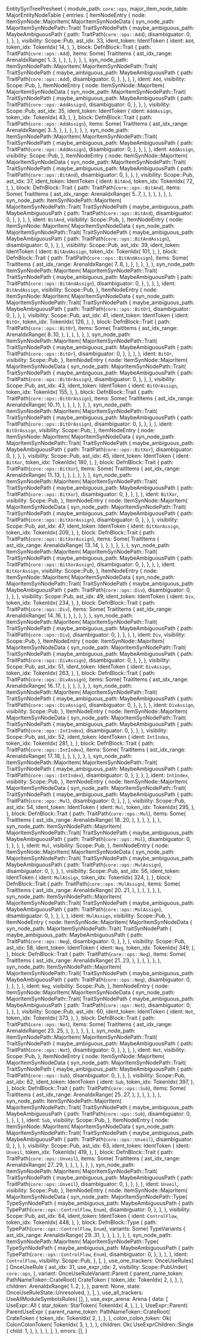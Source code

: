 EntitySynTreePresheet {
    module_path: `core::ops`,
    major_item_node_table: MajorEntityNodeTable {
        entries: [
            ItemNodeEntry {
                node: ItemSynNode::MajorItem(
                    MajorItemSynNodeData {
                        syn_node_path: MajorItemSynNodePath::Trait(
                            TraitSynNodePath {
                                maybe_ambiguous_path: MaybeAmbiguousPath {
                                    path: TraitPath(`core::ops::Add`),
                                    disambiguator: 0,
                                },
                            },
                        ),
                        visibility: Scope::Pub,
                        ast_idx: 33,
                        ident_token: IdentToken {
                            ident: `Add`,
                            token_idx: TokenIdx(
                                14,
                            ),
                        },
                        block: DefnBlock::Trait {
                            path: TraitPath(`core::ops::Add`),
                            items: Some(
                                TraitItems {
                                    ast_idx_range: ArenaIdxRange(
                                        1..3,
                                    ),
                                },
                            ),
                        },
                    },
                ),
                syn_node_path: ItemSynNodePath::MajorItem(
                    MajorItemSynNodePath::Trait(
                        TraitSynNodePath {
                            maybe_ambiguous_path: MaybeAmbiguousPath {
                                path: TraitPath(`core::ops::Add`),
                                disambiguator: 0,
                            },
                        },
                    ),
                ),
                ident: `Add`,
                visibility: Scope::Pub,
            },
            ItemNodeEntry {
                node: ItemSynNode::MajorItem(
                    MajorItemSynNodeData {
                        syn_node_path: MajorItemSynNodePath::Trait(
                            TraitSynNodePath {
                                maybe_ambiguous_path: MaybeAmbiguousPath {
                                    path: TraitPath(`core::ops::AddAssign`),
                                    disambiguator: 0,
                                },
                            },
                        ),
                        visibility: Scope::Pub,
                        ast_idx: 35,
                        ident_token: IdentToken {
                            ident: `AddAssign`,
                            token_idx: TokenIdx(
                                43,
                            ),
                        },
                        block: DefnBlock::Trait {
                            path: TraitPath(`core::ops::AddAssign`),
                            items: Some(
                                TraitItems {
                                    ast_idx_range: ArenaIdxRange(
                                        3..5,
                                    ),
                                },
                            ),
                        },
                    },
                ),
                syn_node_path: ItemSynNodePath::MajorItem(
                    MajorItemSynNodePath::Trait(
                        TraitSynNodePath {
                            maybe_ambiguous_path: MaybeAmbiguousPath {
                                path: TraitPath(`core::ops::AddAssign`),
                                disambiguator: 0,
                            },
                        },
                    ),
                ),
                ident: `AddAssign`,
                visibility: Scope::Pub,
            },
            ItemNodeEntry {
                node: ItemSynNode::MajorItem(
                    MajorItemSynNodeData {
                        syn_node_path: MajorItemSynNodePath::Trait(
                            TraitSynNodePath {
                                maybe_ambiguous_path: MaybeAmbiguousPath {
                                    path: TraitPath(`core::ops::BitAnd`),
                                    disambiguator: 0,
                                },
                            },
                        ),
                        visibility: Scope::Pub,
                        ast_idx: 37,
                        ident_token: IdentToken {
                            ident: `BitAnd`,
                            token_idx: TokenIdx(
                                72,
                            ),
                        },
                        block: DefnBlock::Trait {
                            path: TraitPath(`core::ops::BitAnd`),
                            items: Some(
                                TraitItems {
                                    ast_idx_range: ArenaIdxRange(
                                        5..7,
                                    ),
                                },
                            ),
                        },
                    },
                ),
                syn_node_path: ItemSynNodePath::MajorItem(
                    MajorItemSynNodePath::Trait(
                        TraitSynNodePath {
                            maybe_ambiguous_path: MaybeAmbiguousPath {
                                path: TraitPath(`core::ops::BitAnd`),
                                disambiguator: 0,
                            },
                        },
                    ),
                ),
                ident: `BitAnd`,
                visibility: Scope::Pub,
            },
            ItemNodeEntry {
                node: ItemSynNode::MajorItem(
                    MajorItemSynNodeData {
                        syn_node_path: MajorItemSynNodePath::Trait(
                            TraitSynNodePath {
                                maybe_ambiguous_path: MaybeAmbiguousPath {
                                    path: TraitPath(`core::ops::BitAndAssign`),
                                    disambiguator: 0,
                                },
                            },
                        ),
                        visibility: Scope::Pub,
                        ast_idx: 39,
                        ident_token: IdentToken {
                            ident: `BitAndAssign`,
                            token_idx: TokenIdx(
                                101,
                            ),
                        },
                        block: DefnBlock::Trait {
                            path: TraitPath(`core::ops::BitAndAssign`),
                            items: Some(
                                TraitItems {
                                    ast_idx_range: ArenaIdxRange(
                                        7..8,
                                    ),
                                },
                            ),
                        },
                    },
                ),
                syn_node_path: ItemSynNodePath::MajorItem(
                    MajorItemSynNodePath::Trait(
                        TraitSynNodePath {
                            maybe_ambiguous_path: MaybeAmbiguousPath {
                                path: TraitPath(`core::ops::BitAndAssign`),
                                disambiguator: 0,
                            },
                        },
                    ),
                ),
                ident: `BitAndAssign`,
                visibility: Scope::Pub,
            },
            ItemNodeEntry {
                node: ItemSynNode::MajorItem(
                    MajorItemSynNodeData {
                        syn_node_path: MajorItemSynNodePath::Trait(
                            TraitSynNodePath {
                                maybe_ambiguous_path: MaybeAmbiguousPath {
                                    path: TraitPath(`core::ops::BitOr`),
                                    disambiguator: 0,
                                },
                            },
                        ),
                        visibility: Scope::Pub,
                        ast_idx: 41,
                        ident_token: IdentToken {
                            ident: `BitOr`,
                            token_idx: TokenIdx(
                                126,
                            ),
                        },
                        block: DefnBlock::Trait {
                            path: TraitPath(`core::ops::BitOr`),
                            items: Some(
                                TraitItems {
                                    ast_idx_range: ArenaIdxRange(
                                        8..10,
                                    ),
                                },
                            ),
                        },
                    },
                ),
                syn_node_path: ItemSynNodePath::MajorItem(
                    MajorItemSynNodePath::Trait(
                        TraitSynNodePath {
                            maybe_ambiguous_path: MaybeAmbiguousPath {
                                path: TraitPath(`core::ops::BitOr`),
                                disambiguator: 0,
                            },
                        },
                    ),
                ),
                ident: `BitOr`,
                visibility: Scope::Pub,
            },
            ItemNodeEntry {
                node: ItemSynNode::MajorItem(
                    MajorItemSynNodeData {
                        syn_node_path: MajorItemSynNodePath::Trait(
                            TraitSynNodePath {
                                maybe_ambiguous_path: MaybeAmbiguousPath {
                                    path: TraitPath(`core::ops::BitOrAssign`),
                                    disambiguator: 0,
                                },
                            },
                        ),
                        visibility: Scope::Pub,
                        ast_idx: 43,
                        ident_token: IdentToken {
                            ident: `BitOrAssign`,
                            token_idx: TokenIdx(
                                155,
                            ),
                        },
                        block: DefnBlock::Trait {
                            path: TraitPath(`core::ops::BitOrAssign`),
                            items: Some(
                                TraitItems {
                                    ast_idx_range: ArenaIdxRange(
                                        10..11,
                                    ),
                                },
                            ),
                        },
                    },
                ),
                syn_node_path: ItemSynNodePath::MajorItem(
                    MajorItemSynNodePath::Trait(
                        TraitSynNodePath {
                            maybe_ambiguous_path: MaybeAmbiguousPath {
                                path: TraitPath(`core::ops::BitOrAssign`),
                                disambiguator: 0,
                            },
                        },
                    ),
                ),
                ident: `BitOrAssign`,
                visibility: Scope::Pub,
            },
            ItemNodeEntry {
                node: ItemSynNode::MajorItem(
                    MajorItemSynNodeData {
                        syn_node_path: MajorItemSynNodePath::Trait(
                            TraitSynNodePath {
                                maybe_ambiguous_path: MaybeAmbiguousPath {
                                    path: TraitPath(`core::ops::BitXor`),
                                    disambiguator: 0,
                                },
                            },
                        ),
                        visibility: Scope::Pub,
                        ast_idx: 45,
                        ident_token: IdentToken {
                            ident: `BitXor`,
                            token_idx: TokenIdx(
                                180,
                            ),
                        },
                        block: DefnBlock::Trait {
                            path: TraitPath(`core::ops::BitXor`),
                            items: Some(
                                TraitItems {
                                    ast_idx_range: ArenaIdxRange(
                                        11..13,
                                    ),
                                },
                            ),
                        },
                    },
                ),
                syn_node_path: ItemSynNodePath::MajorItem(
                    MajorItemSynNodePath::Trait(
                        TraitSynNodePath {
                            maybe_ambiguous_path: MaybeAmbiguousPath {
                                path: TraitPath(`core::ops::BitXor`),
                                disambiguator: 0,
                            },
                        },
                    ),
                ),
                ident: `BitXor`,
                visibility: Scope::Pub,
            },
            ItemNodeEntry {
                node: ItemSynNode::MajorItem(
                    MajorItemSynNodeData {
                        syn_node_path: MajorItemSynNodePath::Trait(
                            TraitSynNodePath {
                                maybe_ambiguous_path: MaybeAmbiguousPath {
                                    path: TraitPath(`core::ops::BitXorAssign`),
                                    disambiguator: 0,
                                },
                            },
                        ),
                        visibility: Scope::Pub,
                        ast_idx: 47,
                        ident_token: IdentToken {
                            ident: `BitXorAssign`,
                            token_idx: TokenIdx(
                                209,
                            ),
                        },
                        block: DefnBlock::Trait {
                            path: TraitPath(`core::ops::BitXorAssign`),
                            items: Some(
                                TraitItems {
                                    ast_idx_range: ArenaIdxRange(
                                        13..14,
                                    ),
                                },
                            ),
                        },
                    },
                ),
                syn_node_path: ItemSynNodePath::MajorItem(
                    MajorItemSynNodePath::Trait(
                        TraitSynNodePath {
                            maybe_ambiguous_path: MaybeAmbiguousPath {
                                path: TraitPath(`core::ops::BitXorAssign`),
                                disambiguator: 0,
                            },
                        },
                    ),
                ),
                ident: `BitXorAssign`,
                visibility: Scope::Pub,
            },
            ItemNodeEntry {
                node: ItemSynNode::MajorItem(
                    MajorItemSynNodeData {
                        syn_node_path: MajorItemSynNodePath::Trait(
                            TraitSynNodePath {
                                maybe_ambiguous_path: MaybeAmbiguousPath {
                                    path: TraitPath(`core::ops::Div`),
                                    disambiguator: 0,
                                },
                            },
                        ),
                        visibility: Scope::Pub,
                        ast_idx: 49,
                        ident_token: IdentToken {
                            ident: `Div`,
                            token_idx: TokenIdx(
                                234,
                            ),
                        },
                        block: DefnBlock::Trait {
                            path: TraitPath(`core::ops::Div`),
                            items: Some(
                                TraitItems {
                                    ast_idx_range: ArenaIdxRange(
                                        14..16,
                                    ),
                                },
                            ),
                        },
                    },
                ),
                syn_node_path: ItemSynNodePath::MajorItem(
                    MajorItemSynNodePath::Trait(
                        TraitSynNodePath {
                            maybe_ambiguous_path: MaybeAmbiguousPath {
                                path: TraitPath(`core::ops::Div`),
                                disambiguator: 0,
                            },
                        },
                    ),
                ),
                ident: `Div`,
                visibility: Scope::Pub,
            },
            ItemNodeEntry {
                node: ItemSynNode::MajorItem(
                    MajorItemSynNodeData {
                        syn_node_path: MajorItemSynNodePath::Trait(
                            TraitSynNodePath {
                                maybe_ambiguous_path: MaybeAmbiguousPath {
                                    path: TraitPath(`core::ops::DivAssign`),
                                    disambiguator: 0,
                                },
                            },
                        ),
                        visibility: Scope::Pub,
                        ast_idx: 51,
                        ident_token: IdentToken {
                            ident: `DivAssign`,
                            token_idx: TokenIdx(
                                263,
                            ),
                        },
                        block: DefnBlock::Trait {
                            path: TraitPath(`core::ops::DivAssign`),
                            items: Some(
                                TraitItems {
                                    ast_idx_range: ArenaIdxRange(
                                        16..17,
                                    ),
                                },
                            ),
                        },
                    },
                ),
                syn_node_path: ItemSynNodePath::MajorItem(
                    MajorItemSynNodePath::Trait(
                        TraitSynNodePath {
                            maybe_ambiguous_path: MaybeAmbiguousPath {
                                path: TraitPath(`core::ops::DivAssign`),
                                disambiguator: 0,
                            },
                        },
                    ),
                ),
                ident: `DivAssign`,
                visibility: Scope::Pub,
            },
            ItemNodeEntry {
                node: ItemSynNode::MajorItem(
                    MajorItemSynNodeData {
                        syn_node_path: MajorItemSynNodePath::Trait(
                            TraitSynNodePath {
                                maybe_ambiguous_path: MaybeAmbiguousPath {
                                    path: TraitPath(`core::ops::IntIndex`),
                                    disambiguator: 0,
                                },
                            },
                        ),
                        visibility: Scope::Pub,
                        ast_idx: 52,
                        ident_token: IdentToken {
                            ident: `IntIndex`,
                            token_idx: TokenIdx(
                                281,
                            ),
                        },
                        block: DefnBlock::Trait {
                            path: TraitPath(`core::ops::IntIndex`),
                            items: Some(
                                TraitItems {
                                    ast_idx_range: ArenaIdxRange(
                                        17..18,
                                    ),
                                },
                            ),
                        },
                    },
                ),
                syn_node_path: ItemSynNodePath::MajorItem(
                    MajorItemSynNodePath::Trait(
                        TraitSynNodePath {
                            maybe_ambiguous_path: MaybeAmbiguousPath {
                                path: TraitPath(`core::ops::IntIndex`),
                                disambiguator: 0,
                            },
                        },
                    ),
                ),
                ident: `IntIndex`,
                visibility: Scope::Pub,
            },
            ItemNodeEntry {
                node: ItemSynNode::MajorItem(
                    MajorItemSynNodeData {
                        syn_node_path: MajorItemSynNodePath::Trait(
                            TraitSynNodePath {
                                maybe_ambiguous_path: MaybeAmbiguousPath {
                                    path: TraitPath(`core::ops::Mul`),
                                    disambiguator: 0,
                                },
                            },
                        ),
                        visibility: Scope::Pub,
                        ast_idx: 54,
                        ident_token: IdentToken {
                            ident: `Mul`,
                            token_idx: TokenIdx(
                                295,
                            ),
                        },
                        block: DefnBlock::Trait {
                            path: TraitPath(`core::ops::Mul`),
                            items: Some(
                                TraitItems {
                                    ast_idx_range: ArenaIdxRange(
                                        18..20,
                                    ),
                                },
                            ),
                        },
                    },
                ),
                syn_node_path: ItemSynNodePath::MajorItem(
                    MajorItemSynNodePath::Trait(
                        TraitSynNodePath {
                            maybe_ambiguous_path: MaybeAmbiguousPath {
                                path: TraitPath(`core::ops::Mul`),
                                disambiguator: 0,
                            },
                        },
                    ),
                ),
                ident: `Mul`,
                visibility: Scope::Pub,
            },
            ItemNodeEntry {
                node: ItemSynNode::MajorItem(
                    MajorItemSynNodeData {
                        syn_node_path: MajorItemSynNodePath::Trait(
                            TraitSynNodePath {
                                maybe_ambiguous_path: MaybeAmbiguousPath {
                                    path: TraitPath(`core::ops::MulAssign`),
                                    disambiguator: 0,
                                },
                            },
                        ),
                        visibility: Scope::Pub,
                        ast_idx: 56,
                        ident_token: IdentToken {
                            ident: `MulAssign`,
                            token_idx: TokenIdx(
                                324,
                            ),
                        },
                        block: DefnBlock::Trait {
                            path: TraitPath(`core::ops::MulAssign`),
                            items: Some(
                                TraitItems {
                                    ast_idx_range: ArenaIdxRange(
                                        20..21,
                                    ),
                                },
                            ),
                        },
                    },
                ),
                syn_node_path: ItemSynNodePath::MajorItem(
                    MajorItemSynNodePath::Trait(
                        TraitSynNodePath {
                            maybe_ambiguous_path: MaybeAmbiguousPath {
                                path: TraitPath(`core::ops::MulAssign`),
                                disambiguator: 0,
                            },
                        },
                    ),
                ),
                ident: `MulAssign`,
                visibility: Scope::Pub,
            },
            ItemNodeEntry {
                node: ItemSynNode::MajorItem(
                    MajorItemSynNodeData {
                        syn_node_path: MajorItemSynNodePath::Trait(
                            TraitSynNodePath {
                                maybe_ambiguous_path: MaybeAmbiguousPath {
                                    path: TraitPath(`core::ops::Neg`),
                                    disambiguator: 0,
                                },
                            },
                        ),
                        visibility: Scope::Pub,
                        ast_idx: 58,
                        ident_token: IdentToken {
                            ident: `Neg`,
                            token_idx: TokenIdx(
                                349,
                            ),
                        },
                        block: DefnBlock::Trait {
                            path: TraitPath(`core::ops::Neg`),
                            items: Some(
                                TraitItems {
                                    ast_idx_range: ArenaIdxRange(
                                        21..23,
                                    ),
                                },
                            ),
                        },
                    },
                ),
                syn_node_path: ItemSynNodePath::MajorItem(
                    MajorItemSynNodePath::Trait(
                        TraitSynNodePath {
                            maybe_ambiguous_path: MaybeAmbiguousPath {
                                path: TraitPath(`core::ops::Neg`),
                                disambiguator: 0,
                            },
                        },
                    ),
                ),
                ident: `Neg`,
                visibility: Scope::Pub,
            },
            ItemNodeEntry {
                node: ItemSynNode::MajorItem(
                    MajorItemSynNodeData {
                        syn_node_path: MajorItemSynNodePath::Trait(
                            TraitSynNodePath {
                                maybe_ambiguous_path: MaybeAmbiguousPath {
                                    path: TraitPath(`core::ops::Not`),
                                    disambiguator: 0,
                                },
                            },
                        ),
                        visibility: Scope::Pub,
                        ast_idx: 60,
                        ident_token: IdentToken {
                            ident: `Not`,
                            token_idx: TokenIdx(
                                373,
                            ),
                        },
                        block: DefnBlock::Trait {
                            path: TraitPath(`core::ops::Not`),
                            items: Some(
                                TraitItems {
                                    ast_idx_range: ArenaIdxRange(
                                        23..25,
                                    ),
                                },
                            ),
                        },
                    },
                ),
                syn_node_path: ItemSynNodePath::MajorItem(
                    MajorItemSynNodePath::Trait(
                        TraitSynNodePath {
                            maybe_ambiguous_path: MaybeAmbiguousPath {
                                path: TraitPath(`core::ops::Not`),
                                disambiguator: 0,
                            },
                        },
                    ),
                ),
                ident: `Not`,
                visibility: Scope::Pub,
            },
            ItemNodeEntry {
                node: ItemSynNode::MajorItem(
                    MajorItemSynNodeData {
                        syn_node_path: MajorItemSynNodePath::Trait(
                            TraitSynNodePath {
                                maybe_ambiguous_path: MaybeAmbiguousPath {
                                    path: TraitPath(`core::ops::Sub`),
                                    disambiguator: 0,
                                },
                            },
                        ),
                        visibility: Scope::Pub,
                        ast_idx: 62,
                        ident_token: IdentToken {
                            ident: `Sub`,
                            token_idx: TokenIdx(
                                397,
                            ),
                        },
                        block: DefnBlock::Trait {
                            path: TraitPath(`core::ops::Sub`),
                            items: Some(
                                TraitItems {
                                    ast_idx_range: ArenaIdxRange(
                                        25..27,
                                    ),
                                },
                            ),
                        },
                    },
                ),
                syn_node_path: ItemSynNodePath::MajorItem(
                    MajorItemSynNodePath::Trait(
                        TraitSynNodePath {
                            maybe_ambiguous_path: MaybeAmbiguousPath {
                                path: TraitPath(`core::ops::Sub`),
                                disambiguator: 0,
                            },
                        },
                    ),
                ),
                ident: `Sub`,
                visibility: Scope::Pub,
            },
            ItemNodeEntry {
                node: ItemSynNode::MajorItem(
                    MajorItemSynNodeData {
                        syn_node_path: MajorItemSynNodePath::Trait(
                            TraitSynNodePath {
                                maybe_ambiguous_path: MaybeAmbiguousPath {
                                    path: TraitPath(`core::ops::Unveil`),
                                    disambiguator: 0,
                                },
                            },
                        ),
                        visibility: Scope::Pub,
                        ast_idx: 63,
                        ident_token: IdentToken {
                            ident: `Unveil`,
                            token_idx: TokenIdx(
                                419,
                            ),
                        },
                        block: DefnBlock::Trait {
                            path: TraitPath(`core::ops::Unveil`),
                            items: Some(
                                TraitItems {
                                    ast_idx_range: ArenaIdxRange(
                                        27..29,
                                    ),
                                },
                            ),
                        },
                    },
                ),
                syn_node_path: ItemSynNodePath::MajorItem(
                    MajorItemSynNodePath::Trait(
                        TraitSynNodePath {
                            maybe_ambiguous_path: MaybeAmbiguousPath {
                                path: TraitPath(`core::ops::Unveil`),
                                disambiguator: 0,
                            },
                        },
                    ),
                ),
                ident: `Unveil`,
                visibility: Scope::Pub,
            },
            ItemNodeEntry {
                node: ItemSynNode::MajorItem(
                    MajorItemSynNodeData {
                        syn_node_path: MajorItemSynNodePath::Type(
                            TypeSynNodePath {
                                maybe_ambiguous_path: MaybeAmbiguousPath {
                                    path: TypePath(`core::ops::ControlFlow`, `Enum`),
                                    disambiguator: 0,
                                },
                            },
                        ),
                        visibility: Scope::Pub,
                        ast_idx: 64,
                        ident_token: IdentToken {
                            ident: `ControlFlow`,
                            token_idx: TokenIdx(
                                448,
                            ),
                        },
                        block: DefnBlock::Type {
                            path: TypePath(`core::ops::ControlFlow`, `Enum`),
                            variants: Some(
                                TypeVariants {
                                    ast_idx_range: ArenaIdxRange(
                                        29..31,
                                    ),
                                },
                            ),
                        },
                    },
                ),
                syn_node_path: ItemSynNodePath::MajorItem(
                    MajorItemSynNodePath::Type(
                        TypeSynNodePath {
                            maybe_ambiguous_path: MaybeAmbiguousPath {
                                path: TypePath(`core::ops::ControlFlow`, `Enum`),
                                disambiguator: 0,
                            },
                        },
                    ),
                ),
                ident: `ControlFlow`,
                visibility: Scope::Pub,
            },
        ],
    },
    use_one_trackers: OnceUseRules(
        [
            OnceUseRule {
                ast_idx: 31,
                use_expr_idx: 2,
                visibility: Scope::PubUnder(
                    `core::ops`,
                ),
                variant: OnceUseRuleVariant::Parent {
                    parent_name_token: PathNameToken::CrateRoot(
                        CrateToken {
                            token_idx: TokenIdx(
                                2,
                            ),
                        },
                    ),
                    children: ArenaIdxRange(
                        1..2,
                    ),
                },
                parent: None,
                state: OnceUseRuleState::Unresolved,
            },
        ],
    ),
    use_all_trackers: UseAllModuleSymbolsRules(
        [],
    ),
    use_expr_arena: Arena {
        data: [
            UseExpr::All {
                star_token: StarToken(
                    TokenIdx(
                        4,
                    ),
                ),
            },
            UseExpr::Parent(
                ParentUseExpr {
                    parent_name_token: PathNameToken::CrateRoot(
                        CrateToken {
                            token_idx: TokenIdx(
                                2,
                            ),
                        },
                    ),
                    colon_colon_token: Ok(
                        ColonColonToken(
                            TokenIdx(
                                3,
                            ),
                        ),
                    ),
                    children: Ok(
                        UseExprChildren::Single {
                            child: 1,
                        },
                    ),
                },
            ),
        ],
    },
    errors: [],
}